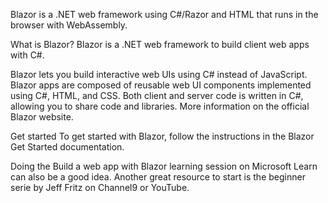 Blazor is a .NET web framework using C#/Razor and HTML that runs in the browser with WebAssembly.

What is Blazor?
Blazor is a .NET web framework to build client web apps with C#.

Blazor lets you build interactive web UIs using C# instead of JavaScript. Blazor apps are composed of reusable web UI components implemented using C#, HTML, and CSS. Both client and server code is written in C#, allowing you to share code and libraries. More information on the official Blazor website.

Get started
To get started with Blazor, follow the instructions in the Blazor Get Started documentation.

Doing the Build a web app with Blazor learning session on Microsoft Learn can also be a good idea. Another great resource to start is the beginner serie by Jeff Fritz on Channel9 or YouTube.

